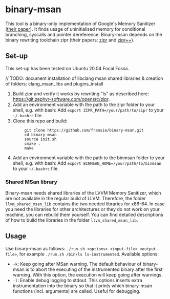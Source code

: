 # binary-msan

This tool is a binary-only implementation of Google's Memory Sanitizer ([their paper](https://doi.org/10.1109/CGO.2015.7054186)).
It finds usage of uninitialised memory for conditional branching, syscalls and pointer dereference.
Binary-msan depends on the binary rewriting toolchain zipr (their papers:
[zipr](https://doi.org/10.1109/DSN.2017.27) and [zipr++](https://doi.org/10.1145/3141235.3141240)).

## Set-up

This set-up has been tested on Ubuntu 20.04 Focal Fossa.

// TODO: document installation of libclang msan shared libraries & creation of folders: clang_msan_libs and plugins_install
1. Build zipr and verify it works by rewriting "ls" as described here: https://git.zephyr-software.com/opensrc/zipr.
2. Add an environment variable with the path to the zipr folder to your shell, e.g. with bash: Add
``export ZIPR_PATH=/your/path/to/zipr`` to your ```~/.bashrc``` file.
3. Clone this repo and build:
   ```
        git clone https://github.com/fransie/binary-msan.git
        cd binary-msan
        source init.sh
        cmake .
        make
   ```
4. Add an environment variable with the path to the binmsan folder to your shell, e.g. with bash: Add
   ``export BINMSAN_HOME=/your/path/to/binmsan`` to your ```~/.bashrc``` file. 

### Shared MSan library

Binary-msan needs shared libraries of the LVVM Memory Sanitizer, which are not available in the regular build of LLVM.
Therefore, the folder `llvm_shared_msan_lib` contains the two needed libraries for x86-64. In case you need the libraries
for other architectures or they do not work on your machine, you can rebuild them yourself. You can find detailed
descriptions of how to build the libraries in the folder `llvm_shared_msan_lib`.

## Usage
Use binary-msan as follows: ```./run.sh <options> <input-file> <output-file>```, for example ```./run.sh /bin/ls ls-instrumented```. 
Available options:
- `-k`: Keep going after MSan warning. The default behaviour of binary-msan is to abort the executing of the instrumented
binary after the first warning. With this option, the execution will keep going after warnings.
- `-l`: Enable debug logging to stdout. This options inserts extra instrumentation into the binary so that it prints
which binary-msan functions (incl. arguments) are called. Useful for debugging.